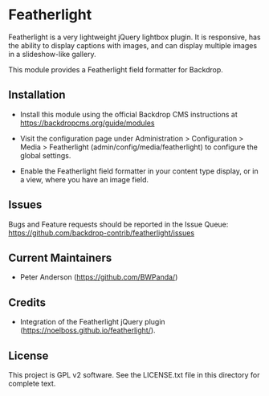 Featherlight
============

Featherlight is a very lightweight jQuery lightbox plugin. It is responsive, has
the ability to display captions with images, and can display multiple images in
a slideshow-like gallery.

This module provides a Featherlight field formatter for Backdrop.

Installation
------------

- Install this module using the official Backdrop CMS instructions at
  https://backdropcms.org/guide/modules

- Visit the configuration page under Administration > Configuration > Media >
  Featherlight (admin/config/media/featherlight) to configure the global
  settings.

- Enable the Featherlight field formatter in your content type display, or in a
  view, where you have an image field.

Issues
------

Bugs and Feature requests should be reported in the Issue Queue:
https://github.com/backdrop-contrib/featherlight/issues

Current Maintainers
-------------------

- Peter Anderson (https://github.com/BWPanda/)

Credits
-------

- Integration of the Featherlight jQuery plugin
  (https://noelboss.github.io/featherlight/).

License
-------

This project is GPL v2 software. See the LICENSE.txt file in this directory for
complete text.

